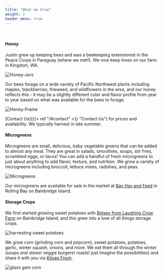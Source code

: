 ```yaml
---
title: "What we Grow"
weight: 2
header_menu: true
---
```


<br/>

#### Honey

Justin grew up keeping bees and was a beekeeping extensionist in the Peace Corps in Paraguay (where we met!). We now keep hives on our farm in Kingston, WA.

![Honey-Jars](images/hexagon-honey.jpg)

Our bees forage on a wide variety of Pacific Northwest plants including maples, blackberries, fireweed, and wildflowers in the area, and our honey reflects this - it may be a slightly different color and flavor profile from year to year based on what was available for the bees to forage. 

![Honey-Frame](images/honey-frame.jpg)

[Contact Us]({{< ref "/#contact" >}} "Contact Us") for prices and availability. We typically harvest in late summer.

#### Microgreens

Microgreens are small, delicious, baby vegetable greens that can be added to almost any meal. They are great in salads, smoothies, soups, stir fries, scrambled eggs, or tacos! You can add a handful of fresh microgreens to just about anything to add flavor, texture, and nutrition. We grow a variety of microgreens including broccoli, lettuce mixes, radishes, and peas.

![Microgreens](images/microgreens-sky.jpg)

Our microgreens are available for sale in the market at [Bay Hay and Feed](https://bayhayandfeed.com/) in Rolling Bay on Bainbridge Island.

#### Storage Crops

We first started growing sweet potatoes with [Betsey from Laughing Crow Farm](https://www.instagram.com/farmerbetsey4?utm_source=ig_web_button_share_sheet&igsh=MTJqNXBhcDQ3YXk1Ng==) on Bainbridge Island, and this grew into a love of all things storage crops.  

![harvesting sweet potatoes](images/sweet-potato-harvest.jpg)

We grow corn (grinding corn and popcorn), sweet potatoes, potatoes, garlic, winter squash, onions, and more. We eat them all through the winter (soups and stews! veggie burgers! roasts! just imagine the possibilities) and share it with you via [Kitsap Fresh](https://kitsapfresh.org/).

![glass gem corn](images/glass-gem.jpg)


